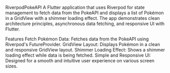 RiverpodPokeAPI
A Flutter application that uses Riverpod for state management to fetch data from the PokeAPI and displays a list of Pokémon in a GridView with a shimmer loading effect. The app demonstrates clean architecture principles, asynchronous data fetching, and responsive UI with Flutter.

Features
Fetch Pokémon Data: Fetches data from the PokeAPI using Riverpod's FutureProvider.
GridView Layout: Displays Pokémon in a clean and responsive GridView layout.
Shimmer Loading Effect: Shows a shimmer loading effect while data is being fetched.
Simple and Responsive UI: Designed for a smooth and intuitive user experience on various screen sizes.
